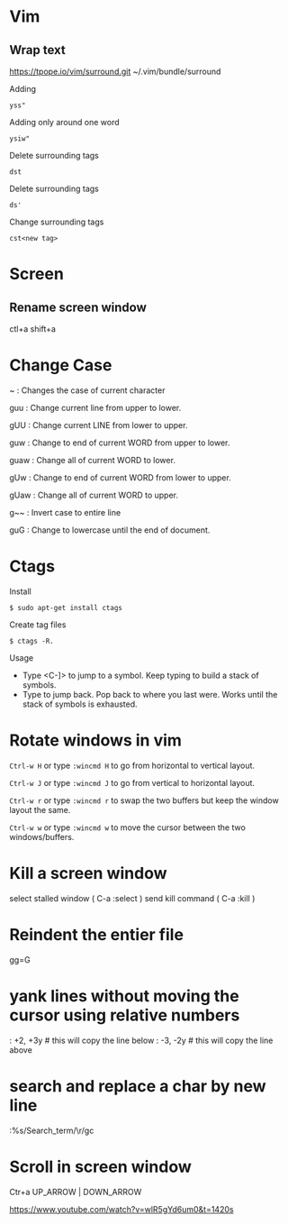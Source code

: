 # Vim



## Wrap text 

https://tpope.io/vim/surround.git ~/.vim/bundle/surround 

Adding

```
yss"
```

Adding only around one word

```
ysiw"
```


Delete surrounding tags 

```
dst
```
Delete surrounding tags 

```
ds'
```

Change surrounding tags 

```
cst<new tag>
```

# Screen 

## Rename screen window

ctl+a shift+a






# Change Case

 ~    : Changes the case of current character

 guu  : Change current line from upper to lower.

 gUU  : Change current LINE from lower to upper.

 guw  : Change to end of current WORD from upper to lower.

 guaw : Change all of current WORD to lower.

 gUw  : Change to end of current WORD from lower to upper.

 gUaw : Change all of current WORD to upper.

 g~~  : Invert case to entire line

 guG : Change to lowercase until the end of document.
 
 # Ctags
 
 Install 
 ```
 $ sudo apt-get install ctags
 ```

Create tag files 
```
$ ctags -R.
```

Usage 

- Type <C-]> to jump to a symbol. Keep typing to build a stack of symbols.
- Type <C-t> to jump back. Pop back to where you last were. Works until the stack of symbols is exhausted.
 
# Rotate windows in vim 

```Ctrl-w H``` or type ```:wincmd H``` to go from horizontal to vertical layout.

```Ctrl-w J``` or type ```:wincmd J``` to go from vertical to horizontal layout.

```Ctrl-w r``` or type ```:wincmd r``` to swap the two buffers but keep the window layout the same.

```Ctrl-w w``` or type ```:wincmd w``` to move the cursor between the two windows/buffers.

# Kill a screen window 

select stalled window ( C-a :select <stalled window number> )
send kill command ( C-a :kill )
 
# Reindent the entier file 
gg=G

# yank lines without moving the cursor using relative numbers 

: +2, +3y # this will copy the line below 
: -3, -2y # this will copy the line above 

# search and replace a char by new line 
:%s/Search_term/\r/gc

# Scroll in screen window 
Ctr+a UP_ARROW | DOWN_ARROW



https://www.youtube.com/watch?v=wlR5gYd6um0&t=1420s

